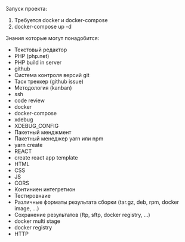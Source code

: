 Запуск проекта:
1. Требуется docker и docker-compose
2. docker-compose up -d

Знания которые могут понадобится:
* Текстовый редактор
* PHP (php.net)
* PHP build in server
* github
* Система контроля версий git
* Таск треккер (github issue)
* Методология (kanban)
* ssh
* code review
* docker
* docker-compose
* xdebug
* XDEBUG_CONFIG
* Пакетный менджмент
* Пакетный менеджер yarn или npm
* yarn create
* REACT
* create react app template
* HTML
* CSS
* JS
* CORS
* Континиен интегретион
* Тестировнаие
* Различные форматы результата сборки (tar.gz, deb, rpm, docker image, ...)
* Сохранение результатов (ftp, sftp, docker registry, ...)
* docker multi stage
* docker registry
* HTTP
